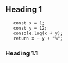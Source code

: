 ## Heading 1

``` calculate
   const x = 1;
   const y = 12;
   console.log(x + y);
   return x + y + "%";
```

### Heading 1.1